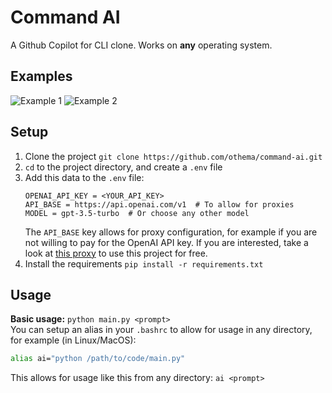 # Command AI
A Github Copilot for CLI clone. Works on **any** operating system.

## Examples
![Example 1](https://user-images.githubusercontent.com/78880488/238178855-78ded997-0a1d-463c-8793-3a026d573c73.png)
![Example 2](https://user-images.githubusercontent.com/78880488/238178926-d7843136-6350-41bd-86e8-2ad80c99ae3d.png)

## Setup
1. Clone the project `git clone https://github.com/othema/command-ai.git`
1. `cd` to the project directory, and create a `.env` file
1. Add this data to the `.env` file:
	```env
	OPENAI_API_KEY = <YOUR_API_KEY>
	API_BASE = https://api.openai.com/v1  # To allow for proxies
	MODEL = gpt-3.5-turbo  # Or choose any other model
	```
	The `API_BASE` key allows for proxy configuration, for example if you are not willing to pay for the OpenAI API key. If you are interested, take a look at [this proxy](https://github.com/PawanOsman/ChatGPT) to use this project for free.
1. Install the requirements `pip install -r requirements.txt`

## Usage
**Basic usage:** `python main.py <prompt>`
<br />
You can setup an alias in your `.bashrc` to allow for usage in any directory, for example (in Linux/MacOS):
```bash
alias ai="python /path/to/code/main.py"
```
This allows for usage like this from any directory: `ai <prompt>`
